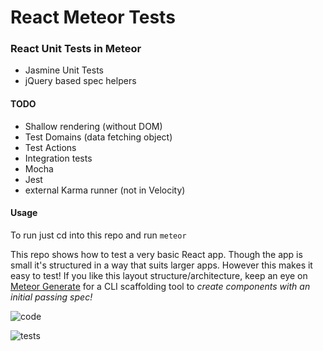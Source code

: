 # React Meteor Tests
### React Unit Tests in Meteor

- Jasmine Unit Tests
- jQuery based spec helpers


#### TODO
- Shallow rendering (without DOM)
- Test Domains (data fetching object)
- Test Actions
- Integration tests
- Mocha
- Jest
- external Karma runner (not in Velocity)

#### Usage
To run just cd into this repo and run `meteor`


This repo shows how to test a very basic React app. Though the app is small it's structured in a way that suits 
larger apps. However this makes it easy to test! If you like this layout structure/architecture, keep an eye on [Meteor Generate](https://github.com/AdamBrodzinski/meteor-generate) for a CLI scaffolding tool to *create components with an initial passing spec!*

![code](https://s3.amazonaws.com/f.cl.ly/items/0q1c3v381r2I2O320l1V/Screen%20Shot%202015-07-19%20at%2012.10.52%20AM.png)

![tests](https://s3.amazonaws.com/f.cl.ly/items/1G2q3x0u3N2l2p2R2x0V/Screen%20Shot%202015-07-19%20at%2012.10.11%20AM.png)
